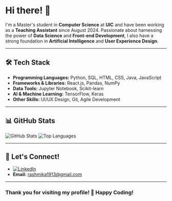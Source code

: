 # Hi there! 👋

I'm a Master's student in **Computer Science** at **UIC** and have been working as a **Teaching Assistant** since August 2024. Passionate about harnessing the power of **Data Science** and **Front-end Development**, I also have a strong foundation in **Artificial Intelligence** and **User Experience Design**.

---

## 🛠️ **Tech Stack**
- **Programming Languages:** Python, SQL, HTML, CSS, Java, JavaScript
- **Frameworks & Libraries:** React.js, Pandas, NumPy
- **Data Tools:** Jupyter Notebook, Scikit-learn
- **AI & Machine Learning:** TensorFlow, Keras
- **Other Skills:** UI/UX Design, Git, Agile Development

---

## 📊 **GitHub Stats**
![GitHub Stats](https://github-readme-stats.vercel.app/api?username=Rashmikan&show_icons=true&theme=radical)
![Top Languages](https://github-readme-stats.vercel.app/api/top-langs/?username=RashmikaN&layout=compact&theme=radical)


---


## 💌 **Let's Connect!**
- [![LinkedIn](https://img.shields.io/badge/LinkedIn-0077B5?style=for-the-badge&logo=linkedin&logoColor=white)](https://www.linkedin.com/in/rashmika-nattam/)
- **Email:** rashmika1913@gmail.com

---

### Thank you for visiting my profile! 🚀 Happy Coding!
